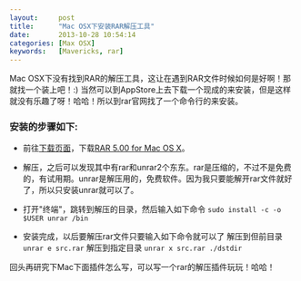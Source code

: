 ```yaml
---
layout:     post
title:      "Mac OSX下安装RAR解压工具"
date:       2013-10-28 10:54:14
categories: [Max OSX]
keywords:   [Mavericks, rar]
---
```


Mac OSX下没有找到RAR的解压工具，这让在遇到RAR文件时候如何是好啊！那就找一个装上吧！:)
当然可以到AppStore上去下载一个现成的来安装，但是这样就没有乐趣了呀！哈哈！所以到rar官网找了一个命令行的来安装。
<!--more-->

### 安装的步骤如下:

- 前往[下载页面](http://www.rarlab.com/download.htm)，下载[RAR 5.00 for Mac OS X](http://www.rarlab.com/rar/rarosx-5.0.0.tar.gz)。
- 解压，之后可以发现其中有rar和unrar2个东东。rar是压缩的，不过不是免费的，有试用期。unrar是解压用的，免费软件。因为我只要能解开rar文件就好了，所以只安装unrar就可以了。
- 打开"终端"，跳转到解压的目录，然后输入如下命令
`sudo install -c -o $USER unrar /bin`

- 安装完成，以后要解压rar文件只要输入如下命令就可以了
解压到但前目录 `unrar e src.rar`
解压到指定目录 `unrar x src.rar ./dstdir`

回头再研究下Mac下面插件怎么写，可以写一个rar的解压插件玩玩！哈哈！
